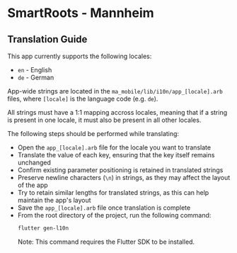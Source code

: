 # SmartRoots - Mannheim

## Translation Guide
This app currently supports the following locales:
- `en` - English
- `de` - German

App-wide strings are located in the `ma_mobile/lib/i10n/app_[locale].arb` files, where `[locale]` is the language code (e.g. `de`).

All strings must have a 1:1 mapping accross locales, meaning that if a string is present in one locale, it must also be present in all other locales.

The following steps should be performed while translating:
* Open the `app_[locale].arb` file for the locale you want to translate
* Translate the value of each key, ensuring that the key itself remains unchanged
* Confirm existing parameter positioning is retained in translated strings
* Preserve newline characters (`\n`) in strings, as they may affect the layout of the app
* Try to retain similar lengths for translated strings, as this can help maintain the app's layout
* Save the `app_[locale].arb` file once translation is complete
* From the root directory of the project, run the following command:
   ```bash
   flutter gen-l10n
   ```
   Note: This command requires the Flutter SDK to be installed.